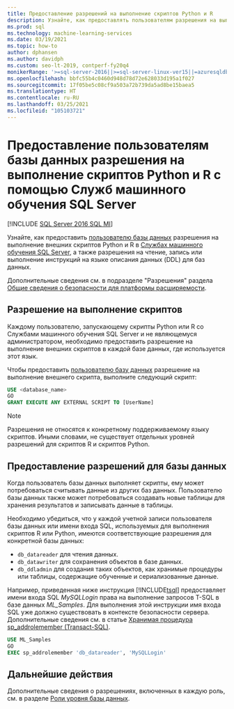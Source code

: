 ```yaml
---
title: Предоставление разрешений на выполнение скриптов Python и R
description: Узнайте, как предоставлять пользователям разрешения на выполнение внешних скриптов Python и R в Службах машинного обучения SQL Server и предоставление разрешений на чтение, запись или инструкции на языке описания данных (DDL) для баз данных.
ms.prod: sql
ms.technology: machine-learning-services
ms.date: 03/19/2021
ms.topic: how-to
author: dphansen
ms.author: davidph
ms.custom: seo-lt-2019, contperf-fy20q4
monikerRange: '>=sql-server-2016||>=sql-server-linux-ver15||=azuresqldb-mi-current'
ms.openlocfilehash: bbfc55b4c0460d948d78d72e628033d195a1f027
ms.sourcegitcommit: 17f05be5c08cf9a503a72b739da5ad8be15baea5
ms.translationtype: HT
ms.contentlocale: ru-RU
ms.lasthandoff: 03/25/2021
ms.locfileid: "105103721"
---
```

# <a name="grant-database-users-permission-to-execute-python-and-r-scripts-with-sql-server-machine-learning-services"></a>Предоставление пользователям базы данных разрешения на выполнение скриптов Python и R с помощью Служб машинного обучения SQL Server
[!INCLUDE [SQL Server 2016 SQL MI](../../includes/applies-to-version/sqlserver2016-asdbmi.md)]

Узнайте, как предоставить [пользователю базы данных](../../relational-databases/security/authentication-access/create-a-database-user.md) разрешения на выполнение внешних скриптов Python и R в [Службах машинного обучения SQL Server](../sql-server-machine-learning-services.md), а также разрешения на чтение, запись или выполнение инструкций на языке описания данных (DDL) для баз данных.

Дополнительные сведения см. в подразделе "Разрешения" раздела [Общие сведения о безопасности для платформы расширяемости](../../machine-learning/concepts/security.md#permissions).

<a name="permissions-external-script"></a>

## <a name="permission-to-run-scripts"></a>Разрешение на выполнение скриптов

Каждому пользователю, запускающему скрипты Python или R со Службами машинного обучения SQL Server и не являющемуся администратором, необходимо предоставить разрешение на выполнение внешних скриптов в каждой базе данных, где используется этот язык.

Чтобы предоставить [пользователю базу данных](../../relational-databases/security/authentication-access/create-a-database-user.md) разрешение на выполнение внешнего скрипта, выполните следующий скрипт:

```sql
USE <database_name>
GO
GRANT EXECUTE ANY EXTERNAL SCRIPT TO [UserName]
```

> [!NOTE]
> Разрешения не относятся к конкретному поддерживаемому языку скриптов. Иными словами, не существует отдельных уровней разрешений для скриптов R и скриптов Python.

<a name="permissions-db"></a>

## <a name="grant-database-permissions"></a>Предоставление разрешений для базы данных

Когда пользователь базы данных выполняет скрипты, ему может потребоваться считывать данные из других баз данных. Пользователю базы данных также может потребоваться создавать новые таблицы для хранения результатов и записывать данные в таблицы.

Необходимо убедиться, что у каждой учетной записи пользователя базы данных или имени входа SQL, используемых для выполнения скриптов R или Python, имеются соответствующие разрешения для конкретной базы данных: 

+ `db_datareader` для чтения данных.
+ `db_datawriter` для сохранения объектов в базе данных.
+ `db_ddladmin` для создания таких объектов, как хранимые процедуры или таблицы, содержащие обученные и сериализованные данные.

Например, приведенная ниже инструкция [!INCLUDE[tsql](../../includes/tsql-md.md)] предоставляет имени входа SQL *MySQLLogin* права на выполнение запросов T-SQL в базе данных *ML_Samples*. Для выполнения этой инструкции имя входа SQL уже должно существовать в контексте безопасности сервера. Дополнительные сведения см. в статье [Хранимая процедура sp_addrolemember (Transact-SQL)](../../relational-databases/system-stored-procedures/sp-addrolemember-transact-sql.md).

```sql
USE ML_Samples
GO
EXEC sp_addrolemember 'db_datareader', 'MySQLLogin'
```

## <a name="next-steps"></a>Дальнейшие действия

Дополнительные сведения о разрешениях, включенных в каждую роль, см. в разделе [Роли уровня базы данных](../../relational-databases/security/authentication-access/database-level-roles.md).
